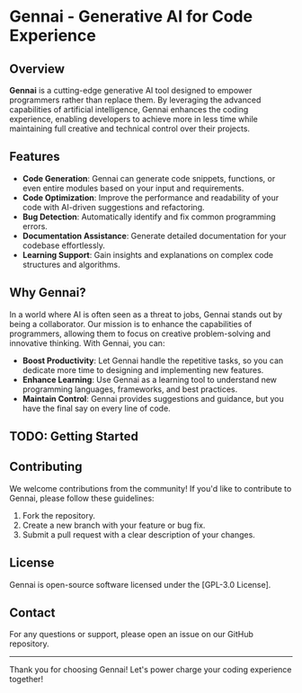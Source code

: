# Gennai - Generative AI for Code Experience

## Overview

**Gennai** is a cutting-edge generative AI tool designed to empower programmers rather than replace them. By leveraging the advanced capabilities of artificial intelligence, Gennai enhances the coding experience, enabling developers to achieve more in less time while maintaining full creative and technical control over their projects.

## Features

- **Code Generation**: Gennai can generate code snippets, functions, or even entire modules based on your input and requirements.
- **Code Optimization**: Improve the performance and readability of your code with AI-driven suggestions and refactoring.
- **Bug Detection**: Automatically identify and fix common programming errors.
- **Documentation Assistance**: Generate detailed documentation for your codebase effortlessly.
- **Learning Support**: Gain insights and explanations on complex code structures and algorithms.

## Why Gennai?

In a world where AI is often seen as a threat to jobs, Gennai stands out by being a collaborator. Our mission is to enhance the capabilities of programmers, allowing them to focus on creative problem-solving and innovative thinking. With Gennai, you can:

- **Boost Productivity**: Let Gennai handle the repetitive tasks, so you can dedicate more time to designing and implementing new features.
- **Enhance Learning**: Use Gennai as a learning tool to understand new programming languages, frameworks, and best practices.
- **Maintain Control**: Gennai provides suggestions and guidance, but you have the final say on every line of code.

## TODO: Getting Started

## Contributing

We welcome contributions from the community! If you'd like to contribute to Gennai, please follow these guidelines:

1. Fork the repository.
2. Create a new branch with your feature or bug fix.
3. Submit a pull request with a clear description of your changes.

## License

Gennai is open-source software licensed under the [GPL-3.0 License].

## Contact

For any questions or support, please open an issue on our GitHub repository.

---

Thank you for choosing Gennai! Let's power charge your coding experience together!

